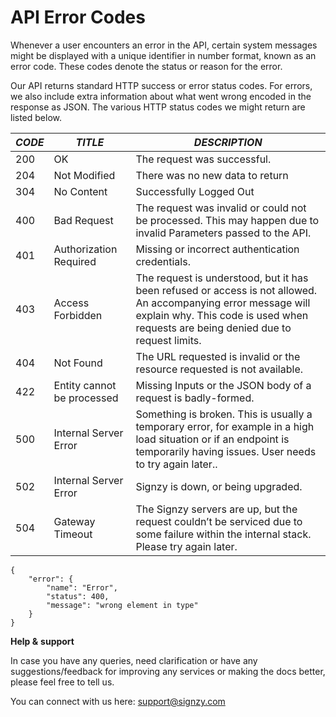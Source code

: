 # API Error Codes

Whenever a user encounters an error in the API, certain system messages might be displayed with a unique identifier in number format, known as an error code. These codes denote the status or reason for the error.&#x20;

Our API returns standard HTTP success or error status codes. For errors, we also include extra information about what went wrong encoded in the response as JSON. The various HTTP status codes we might return are listed below.

| _CODE_  | _TITLE_                    | _DESCRIPTION_                                                                                                                                                                                        |
| ------- | -------------------------- | ---------------------------------------------------------------------------------------------------------------------------------------------------------------------------------------------------- |
| 200		   | OK                         | The request was successful.                                                                                                                                                                          |
| 204	    | Not Modified	              | There was no new data to return                                                                                                                                                                      |
| 304     | No Content                 | Successfully Logged Out                                                                                                                                                                              |
| 400     | Bad Request                | The request was invalid or could not be processed. This may happen due to invalid Parameters passed to the API.                                                                                      |
| 401     | Authorization Required     | Missing or incorrect authentication credentials.                                                                                                                                                     |
| 403     | Access Forbidden           | The request is understood, but it has been refused or access is not allowed. An accompanying error message will explain why. This code is used when requests are being denied due to request limits. |
| 404		   | Not Found                  | The URL requested is invalid or the resource requested is not available.                                                                                                                             |
| 422     | Entity cannot be processed | Missing Inputs or the JSON body of a request is badly-formed.                                                                                                                                        |
| 500     | Internal Server Error      | Something is broken. This is usually a temporary error, for example in a high load situation or if an endpoint is temporarily having issues. User needs to try again later..                         |
| 502		   | Internal Server Error      | Signzy is down, or being upgraded.                                                                                                                                                                   |
| 504		   | Gateway Timeout            | The Signzy servers are up, but the request couldn’t be serviced due to some failure within the internal stack. Please try again later.                                                               |

```
{
	"error": {
		"name": "Error",
		"status": 400,
		"message": "wrong element in type"
	}
}
```

**Help &** **support**

In case you have any queries, need clarification or have any suggestions/feedback for improving any services or making the docs better, please feel free to tell us.

You can connect with us here: support@signzy.com